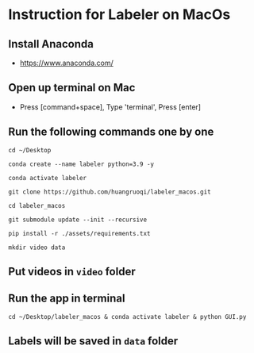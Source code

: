 # Instruction for Labeler on MacOs
## Install Anaconda
- https://www.anaconda.com/
## Open up terminal on Mac
- Press [command+space], Type 'terminal', Press [enter]
## Run the following commands one by one
```
cd ~/Desktop
```
```
conda create --name labeler python=3.9 -y
```
```
conda activate labeler
```
```
git clone https://github.com/huangruoqi/labeler_macos.git
```
```
cd labeler_macos
```
```
git submodule update --init --recursive
```
```
pip install -r ./assets/requirements.txt
```
```
mkdir video data
```

## Put videos in `video` folder
## Run the app in terminal
```
cd ~/Desktop/labeler_macos & conda activate labeler & python GUI.py
```
## Labels will be saved in `data` folder
